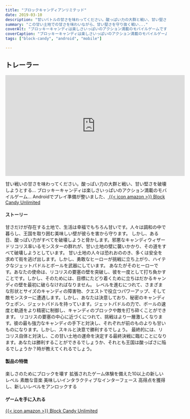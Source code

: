 ```yaml
---
title: "ブロックキャンディアンリミテッド"
date: 2019-03-10
description: "甘いバトルの甘さを味わってください。酸っぱい力の大群と戦い、甘い堅さを守り抜いてください..."
summary: "この甘い土地での甘さを味わいながら、甘い堅さを守り抜く戦い..."
coverAlt: "ブロッキーキャンディは楽しさいっぱいのアクション満載のモバイルゲームです"
coverCaption: "ブロッキーキャンディは楽しさいっぱいのアクション満載のモバイルゲームです"
tags: ["block-candy", "android", "mobile"]

---
```


## トレーラー

 <iframe width="560" height="315" src="https://www.youtube.com/embed/-Hss5aeOk8U?si=ioCuAm_F0vtj9mNl" title="YouTubeビデオプレーヤー" frameborder="0" allow="accelerometer; autoplay; clipboard-write; encrypted-media; gyroscope; picture-in-picture; web-share" allowfullscreen></iframe>

甘い戦いの甘さを味わってください。酸っぱい力の大群と戦い、甘い堅さを破壊しようとする...
ブロッキーキャンディは楽しさいっぱいのアクション満載のモバイルゲーム... Androidでプレイ準備が整いました、[ {{< icon amazon >}} Block Candy Unlimited ](https://www.amazon.com/dp/B0BGKQ83HB/ref=apps_sf_sta) 

#### ストーリー
甘さだけが存在する土地で、生活は幸福でもちろん甘いです。人々は調和の中で暮らし、王国を取り囲む美味しい壁が彼らを害から守ります。
しかし、ある日、酸っぱい力がすべてを破壊しようと脅かします。邪悪なキャンディウィザードリコリス率いるモンスターの群れが、甘い土地の壁に襲いかかり、その道をすべて破壊しようとしています。
甘い土地の人々は恐れおののき、多くは安全を求めて街を逃げ出します。しかし、勇敢なヒーローが挑戦に立ち上がり、ハイテクなジェットパドルとボールを武器にしています。
あなたがそのヒーローです。あなたの使命は、リコリスの要塞の壁を突破し、彼を一度として打ち負かすことです。しかし、そのためには、目標にたどり着くために立ちはだかるキャンディの壁を最初に破らなければなりません。
レベルを進むにつれて、さまざまな形状とサイズのキャンディの障害物、クエストで役立つパワーアップ、そして敵モンスターに遭遇します。しかし、あなたは決意しており、秘密のキャンディウェポン、ジェットパドルを持っています。ジェットパドルの力で、ボールの速度と軌道をより精密に制御し、キャンディのブロックや敵を打ち砕くことができます。
リコリスの要塞の中心に近づくにつれて、挑戦はより一層激しくなります。彼の最も強力なキャンディの手下と対決し、それぞれが前のものよりも甘いものになります。しかし、スキルと決意で勝利するでしょう。
最終的には、リコリス自体と対決し、この甘い土地の運命を決定する最終決戦に臨むことになります。あなたは勝利することができるでしょうか、それとも王国は酸っぱさに陥るでしょうか？時が教えてくれるでしょう。

#### 製品の特徴
楽しさのためにブロックを壊す
拡張されたゲーム体験を備えた10以上の新しいレベル
素敵な音楽
美味しいインタラクティブなインターフェース
高得点を獲得し、新しいレベルをアンロックする

#### ゲームを手に入れる
[ {{< icon amazon >}} Block Candy Unlimited ](https://www.amazon.com/dp/B0BGKQ83HB/ref=apps_sf_sta) 
